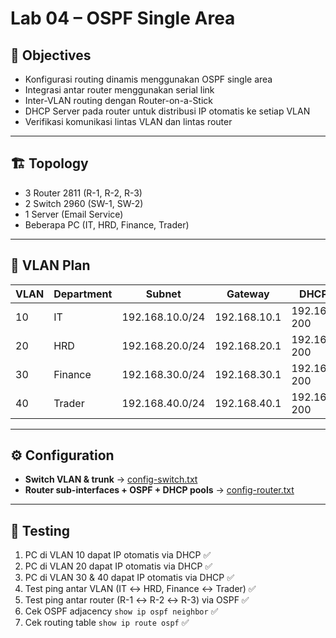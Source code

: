 # Lab 04 – OSPF Single Area

## 🎯 Objectives
- Konfigurasi routing dinamis menggunakan OSPF single area  
- Integrasi antar router menggunakan serial link  
- Inter-VLAN routing dengan Router-on-a-Stick  
- DHCP Server pada router untuk distribusi IP otomatis ke setiap VLAN  
- Verifikasi komunikasi lintas VLAN dan lintas router  

---

## 🏗️ Topology
- 3 Router 2811 (R-1, R-2, R-3)  
- 2 Switch 2960 (SW-1, SW-2)  
- 1 Server (Email Service)  
- Beberapa PC (IT, HRD, Finance, Trader)  

---

## 📌 VLAN Plan
| VLAN | Department | Subnet          | Gateway       | DHCP Range            |
|------|------------|-----------------|---------------|-----------------------|
| 10   | IT         | 192.168.10.0/24 | 192.168.10.1  | 192.168.10.50–200     |
| 20   | HRD        | 192.168.20.0/24 | 192.168.20.1  | 192.168.20.50–200     |
| 30   | Finance    | 192.168.30.0/24 | 192.168.30.1  | 192.168.30.50–200     |
| 40   | Trader     | 192.168.40.0/24 | 192.168.40.1  | 192.168.40.50–200     |

---

## ⚙️ Configuration
- **Switch VLAN & trunk** → [config-switch.txt](config-switch.txt)  
- **Router sub-interfaces + OSPF + DHCP pools** → [config-router.txt](config-router.txt)  

---

## 🧪 Testing
1. PC di VLAN 10 dapat IP otomatis via DHCP ✅  
2. PC di VLAN 20 dapat IP otomatis via DHCP ✅  
3. PC di VLAN 30 & 40 dapat IP otomatis via DHCP ✅  
4. Test ping antar VLAN (IT ↔ HRD, Finance ↔ Trader) ✅  
5. Test ping antar router (R-1 ↔ R-2 ↔ R-3) via OSPF ✅  
6. Cek OSPF adjacency `show ip ospf neighbor` ✅  
7. Cek routing table `show ip route ospf` ✅  
